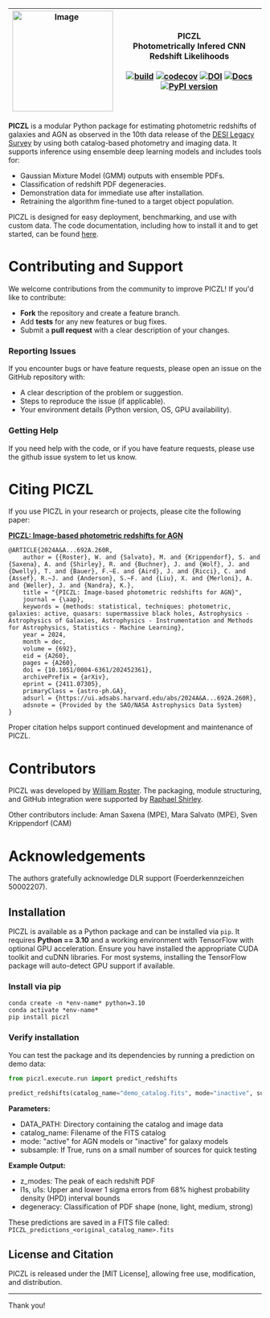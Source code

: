| <img width="200" alt="Image" src="https://github.com/user-attachments/assets/c1945de7-a3ab-4656-9171-faeaec8f5235" /> | PICZL <br> Photometrically Infered CNN Redshift Likelihoods <br> <br> [![build](https://github.com/williamroster/PICZL/actions/workflows/codecov.yml/badge.svg)](https://github.com/williamroster/PICZL/actions/workflows/codecov.yml) [![codecov](https://codecov.io/gh/williamroster/PICZL/graph/badge.svg?token=Q1M4NTGECW)](https://codecov.io/gh/williamroster/PICZL) [![DOI](https://img.shields.io/badge/DOI-10.1051%2F0004--6361%2F202452361-blue)](https://doi.org/10.1051/0004-6361/202452361) [![Docs](https://img.shields.io/badge/docs-piczl-blue)](https://piczl.readthedocs.io/en/latest/piczl.utilities.html) [![PyPI version](https://img.shields.io/pypi/v/piczl.svg)](https://pypi.org/project/piczl/)|
|---|---|


**PICZL** is a modular Python package for estimating photometric redshifts of galaxies and AGN as observed in the 10th data release of the [DESI Legacy Survey](https://www.legacysurvey.org) by using both catalog-based photometry and imaging data. 
It supports inference using ensemble deep learning models and includes tools for: 

- Gaussian Mixture Model (GMM) outputs with ensemble PDFs.
- Classification of redshift PDF degeneracies.
- Demonstration data for immediate use after installation.
- Retraining the algorithm fine-tuned to a target object population.

PICZL is designed for easy deployment, benchmarking, and use with custom data. The code documentation, including how to install it and to get started, can be found [here](https://PICZL.readthedocs.io/).


# Contributing and Support

We welcome contributions from the community to improve PICZL! If you'd like to contribute:

- **Fork** the repository and create a feature branch.
- Add **tests** for any new features or bug fixes.
- Submit a **pull request** with a clear description of your changes.

### Reporting Issues

If you encounter bugs or have feature requests, please open an issue on the GitHub repository with:

- A clear description of the problem or suggestion.
- Steps to reproduce the issue (if applicable).
- Your environment details (Python version, OS, GPU availability).

### Getting Help

If you need help with the code, or if you have feature requests, please use the github issue system to let us know.

# Citing PICZL

If you use PICZL in your research or projects, please cite the following paper:

**[PICZL: Image-based photometric redshifts for AGN](https://doi.org/10.1051/0004-6361/202452361)** <br>

```
@ARTICLE{2024A&A...692A.260R,
    author = {{Roster}, W. and {Salvato}, M. and {Krippendorf}, S. and {Saxena}, A. and {Shirley}, R. and {Buchner}, J. and {Wolf}, J. and {Dwelly}, T. and {Bauer}, F.~E. and {Aird}, J. and {Ricci}, C. and {Assef}, R.~J. and {Anderson}, S.~F. and {Liu}, X. and {Merloni}, A. and {Weller}, J. and {Nandra}, K.},
    title = "{PICZL: Image-based photometric redshifts for AGN}",
    journal = {\aap},
    keywords = {methods: statistical, techniques: photometric, galaxies: active, quasars: supermassive black holes, Astrophysics - Astrophysics of Galaxies, Astrophysics - Instrumentation and Methods for Astrophysics, Statistics - Machine Learning},
    year = 2024,
    month = dec,
    volume = {692},
    eid = {A260},
    pages = {A260},
    doi = {10.1051/0004-6361/202452361},
    archivePrefix = {arXiv},
    eprint = {2411.07305},
    primaryClass = {astro-ph.GA},
    adsurl = {https://ui.adsabs.harvard.edu/abs/2024A&A...692A.260R},
    adsnote = {Provided by the SAO/NASA Astrophysics Data System}
}
```


Proper citation helps support continued development and maintenance of PICZL.

# Contributors

PICZL was developed by [William Roster](https://william.rosters.de). The packaging, module structuring, and GitHub integration were supported by [Raphael Shirley](http://raphaelshirley.co.uk/).

Other contributors include:
Aman Saxena (MPE), Mara Salvato (MPE), Sven Krippendorf (CAM)

# Acknowledgements

The authors gratefully acknowledge DLR support (Foerderkennzeichen 50002207).

## Installation

PICZL is available as a Python package and can be installed via `pip`. It requires **Python == 3.10** and a working environment with TensorFlow 
with optional GPU acceleration. Ensure you have installed the appropriate CUDA toolkit and cuDNN libraries. For most systems, 
installing the TensorFlow package will auto-detect GPU support if available.


### Install via pip

```Shell
conda create -n *env-name* python=3.10
conda activate *env-name*
pip install piczl
```

### Verify installation

You can test the package and its dependencies by running a prediction on demo data:

```python
from piczl.execute.run import predict_redshifts

predict_redshifts(catalog_name="demo_catalog.fits", mode="inactive", subsample=True)
```

**Parameters:**

- DATA_PATH: Directory containing the catalog and image data
- catalog_name: Filename of the FITS catalog
- mode: "active" for AGN models or "inactive" for galaxy models
- subsample: If True, runs on a small number of sources for quick testing

**Example Output:**

- z_modes: The peak of each redshift PDF
- l1s, u1s: Upper and lower 1 sigma errors from 68% highest probability density (HPD) interval bounds
- degeneracy: Classification of PDF shape (none, light, medium, strong)

These predictions are saved in a FITS file called:
```PICZL_predictions_<original_catalog_name>.fits```

## License and Citation

PICZL is released under the [MIT License], allowing free use, modification, and distribution.

---

Thank you!
